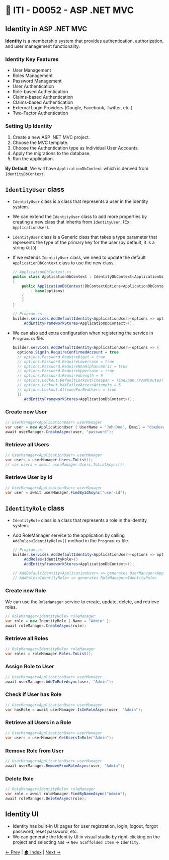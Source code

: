 # 🔖 ITI - D0052 - ASP .NET MVC

## Identity in ASP .NET MVC

**Identity** is a membership system that provides authentication, authorization, and user management functionality.

### Identity Key Features

- User Management
- Roles Management
- Password Management
- User Authentication
- Role-based Authentication
- Claims-based Authentication
- Claims-based Authentication
- External Login Providers (Google, Facebook, Twitter, etc.)
- Two-Factor Authentication

### Setting Up Identity

1. Create a new ASP .NET MVC project.
2. Choose the MVC template.
3. Choose the Authentication type as Individual User Accounts.
4. Apply the migrations to the database.
5. Run the application.

**By Default**, We will have `ApplicationDbContext` which is derived from `IdentityDbContext`.

## `IdentityUser` class

- `IdentityUser` class is a class that represents a user in the identity system.
- We can extend the `IdentityUser` class to add more properties by creating a new class that inherits from `IdentityUser`. (Ex: `ApplicationUser`).
- `IdentityUser` class is a Generic class that takes a type parameter that represents the type of the primary key for the user (by default, it is a string `GUID`).
- If we extends `IdentityUser` class, we need to update the default `ApplicationDbContext` class to use the new class.

  ```csharp
  // ApplicationDbContext.cs
  public class ApplicationDbContext : IdentityDbContext<ApplicationUser>
  {
      public ApplicationDbContext(DbContextOptions<ApplicationDbContext> options)
          : base(options)
      {
      }
  }

  // Program.cs
  builder.services.AddDefaultIdentity<ApplicationUser>(options => options.SignIn.RequireConfirmedAccount = true)
      .AddEntityFrameworkStores<ApplicationDbContext>();
  ```

- We can also add extra configuration when registering the service in `Program.cs` file.

  ```csharp
  builder.services.AddDefaultIdentity<ApplicationUser>(options => {
    options.SignIn.RequireConfirmedAccount = true
    // options.Password.RequireDigit = true
    // options.Password.RequireLowercase = true
    // options.Password.RequireNonAlphanumeric = true
    // options.Password.RequireUppercase = true
    // options.Password.RequiredLength = 8
    // options.Lockout.DefaultLockoutTimeSpan = TimeSpan.FromMinutes(5)
    // options.Lockout.MaxFailedAccessAttempts = 5
    // options.Lockout.AllowedForNewUsers = true
    })
      .AddEntityFrameworkStores<ApplicationDbContext>();
  ```

### Create new User

```csharp
// UserManager<ApplicationUser> userManager
var user = new ApplicationUser { UserName = "JohnDoe", Email = "doe@example.com" };
await userManager.CreateAsync(user, "password");
```

### Retrieve all Users

```csharp
// UserManager<ApplicationUser> userManager
var users = userManager.Users.ToList();
// var users = await userManager.Users.ToListAsync();
```

### Retrieve User by Id

```csharp
// UserManager<ApplicationUser> userManager
var user = await userManager.FindByIdAsync("user-id");
```

## `IdentityRole` class

- `IdentityRole` class is a class that represents a role in the identity system.
- Add RoleManager service to the application by calling `AddRoles<IdentityRole>()` method in the `Program.cs` file.

  ```csharp
  // Program.cs
  builder.services.AddDefaultIdentity<ApplicationUser>(options => options.SignIn.RequireConfirmedAccount = true)
      .AddRoles<IdentityRole>()
      .AddEntityFrameworkStores<ApplicationDbContext>();

  // AddDefaultIdentity<ApplicationUser> => generates UserManager<ApplicationUser>
  // AddRoles<IdentityRole> => generates RoleManager<IdentityRole>
  ```

### Create new Role

We can use the `RoleManager` service to create, update, delete, and retrieve roles.

```csharp
// RoleManager<IdentityRole> roleManager
var role = new IdentityRole { Name = "Admin" };
await roleManager.CreateAsync(role);
```

### Retrieve all Roles

```csharp
// RoleManager<IdentityRole> roleManager
var roles = roleManager.Roles.ToList();
```

### Assign Role to User

```csharp
// UserManager<ApplicationUser> userManager
await userManager.AddToRoleAsync(user, "Admin");
```

### Check if User has Role

```csharp
// UserManager<ApplicationUser> userManager
var hasRole = await userManager.IsInRoleAsync(user, "Admin");
```

### Retrieve all Users in a Role

```csharp
// UserManager<ApplicationUser> userManager
var users = userManager.GetUsersInRole("Admin");
```

### Remove Role from User

```csharp
// UserManager<ApplicationUser> userManager
await userManager.RemoveFromRoleAsync(user, "Admin");
```

### Delete Role

```csharp
// RoleManager<IdentityRole> roleManager
var role = await roleManager.FindByNameAsync("Admin");
await roleManager.DeleteAsync(role);
```

## Identity UI

- Identity has built-in UI pages for user registration, login, logout, forgot password, reset password, etc.
- We can generate the Identity UI in visual studio by right-clicking on the project and selecting `Add` -> `New Scaffolded Item` -> `Identity`.

[← Prev](./iti-d0046-asp-mvc.md) | [🏠 Index](../../README.md#index) | [Next →](./iti-d0047-asp-api.md)
